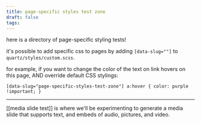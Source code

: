 ```yaml
---
title: page-specific styles test zone
draft: false
tags:
---
```


here is a directory of page-specific styling tests!

it's possible to add specific css to pages by adding `[data-slug=""]` to  `quartz/styles/custom.scss`. 

for example, if you want to change the color of the text on link hovers on this page, AND override default CSS stylings:

	[data-slug="page-specific-styles-test-zone"] a:hover { color: purple !important; } 

-----

[[media slide test]] is where we'll be experimenting to generate a media slide that supports text, and embeds of audio, pictures, and video.
